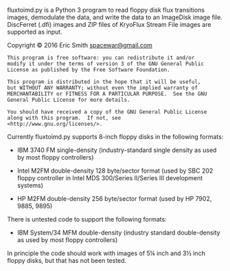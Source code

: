 fluxtoimd.py is a Python 3 program to read floppy disk flux transitions
images, demodulate the data, and write the data to an ImageDisk image file.
DiscFerret (.dfi) images and ZIP files of KryoFlux Stream File images are
supported as input.

Copyright © 2016 Eric Smith <spacewar@gmail.com>

    This program is free software: you can redistribute it and/or
    modify it under the terms of version 3 of the GNU General Public
    License as published by the Free Software Foundation.

    This program is distributed in the hope that it will be useful,
    but WITHOUT ANY WARRANTY; without even the implied warranty of
    MERCHANTABILITY or FITNESS FOR A PARTICULAR PURPOSE.  See the GNU
    General Public License for more details.

    You should have received a copy of the GNU General Public License
    along with this program.  If not, see
    <http://www.gnu.org/licenses/>.

Currently fluxtoimd.py supports 8-inch floppy disks in the following
formats:

* IBM 3740 FM single-density
  (industry-standard single density as used by most floppy controllers)

* Intel M2FM double-density 128 byte/sector format
  (used by SBC 202 floppy controller in Intel MDS 300/Series II/Series III
  development systems)

* HP M2FM double-density 256 byte/sector format
  (used by HP 7902, 9885, 9895)

There is untested code to support the following formats:

* IBM System/34 MFM double-density
  (industry standard double-density as used by most floppy controllers)

In principle the code should work with images of 5¼ inch and 3½ inch
floppy disks, but that has not been tested.
